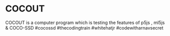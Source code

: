# COCOUT
COCOUT is a computer program which is testing the features of p5js , ml5js &amp; COCO-SSD #cocossd #thecodingtrain #whitehatjr #codewitharnavsecret
